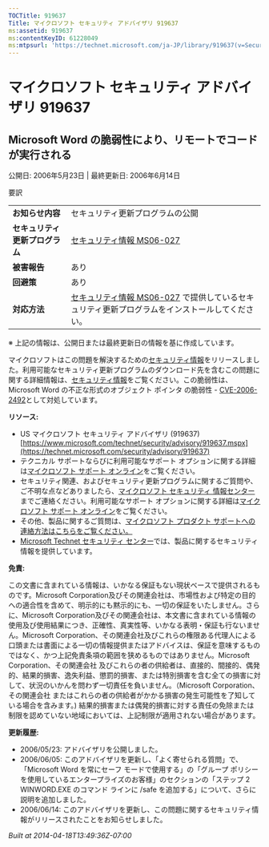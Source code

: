 ```yaml
---
TOCTitle: 919637
Title: マイクロソフト セキュリティ アドバイザリ 919637
ms:assetid: 919637
ms:contentKeyID: 61228049
ms:mtpsurl: 'https://technet.microsoft.com/ja-JP/library/919637(v=Security.10)'
---
```


マイクロソフト セキュリティ アドバイザリ 919637
===============================================

Microsoft Word の脆弱性により、リモートでコードが実行される
-----------------------------------------------------------

公開日: 2006年5月23日 | 最終更新日: 2006年6月14日

要訳

|                                |                                                                                                                                                           |
|--------------------------------|-----------------------------------------------------------------------------------------------------------------------------------------------------------|
| **お知らせ内容**               | セキュリティ更新プログラムの公開                                                                                                                          |
| **セキュリティ更新プログラム** | [セキュリティ情報 MS06-027](https://technet.microsoft.com/security/bulletin/ms06-027)                                                                      |
| **被害報告**                   | あり                                                                                                                                                      |
| **回避策**                     | あり                                                                                                                                                      |
| **対応方法**                   | [セキュリティ情報 MS06-027](https://technet.microsoft.com/security/bulletin/ms06-027) で提供しているセキュリティ更新プログラムをインストールしてください。 |

※ 上記の情報は、公開日または最終更新日の情報を基に作成しています。

マイクロソフトはこの問題を解決するための[セキュリティ情報](https://technet.microsoft.com/security/bulletin/ms06-027)をリリースしました。利用可能なセキュリティ更新プログラムのダウンロード先を含むこの問題に関する詳細情報は、[セキュリティ情報](https://technet.microsoft.com/security/bulletin/ms06-027)をご覧ください。この脆弱性は、Microsoft Word の不正な形式のオブジェクト ポインタ の脆弱性 - [CVE-2006-2492](https://www.cve.mitre.org/cgi-bin/cvename.cgi?name=cve-2006-2492)として対処しています。

**リソース:**

-   US マイクロソフト セキュリティ アドバイザリ (919637)
    [https://www.microsoft.com/technet/security/advisory/919637.mspx](https://technet.microsoft.com/security/advisory/919637)
-   テクニカル サポートならびに利用可能なサポート オプションに関する詳細は[マイクロソフト サポート オンライン](https://support.microsoft.com/)をご覧ください。
-   セキュリティ関連、およびセキュリティ更新プログラムに関するご質問や、ご不明な点などありましたら、[マイクロソフト セキュリティ 情報センター](https://www.microsoft.com/japan/security/sicinfo.mspx)までご連絡ください。利用可能なサポート オプションに関する詳細は[マイクロソフト サポート オンライン](https://support.microsoft.com/)をご覧ください。
-   その他、製品に関するご質問は、[マイクロソフト プロダクト サポートへの連絡方法はこちらをご覧ください。](https://support.microsoft.com/select/?target=assistance)
-   [Microsoft Technet セキュリティ センター](https://technet.microsoft.com/ja-jp/security/default.aspx)では、製品に関するセキュリティ情報を提供しています。

**免責:**

この文書に含まれている情報は、いかなる保証もない現状ベースで提供されるものです。Microsoft Corporation及びその関連会社は、市場性および特定の目的への適合性を含めて、明示的にも黙示的にも、一切の保証をいたしません。さらに、Microsoft Corporation及びその関連会社は、本文書に含まれている情報の使用及び使用結果につき、正確性、真実性等、いかなる表明・保証も行ないません。Microsoft Corporation、その関連会社及びこれらの権限ある代理人による口頭または書面による一切の情報提供またはアドバイスは、保証を意味するものではなく、かつ上記免責条項の範囲を狭めるものではありません。Microsoft Corporation、その関連会社 及びこれらの者の供給者は、直接的、間接的、偶発的、結果的損害、逸失利益、懲罰的損害、または特別損害を含む全ての損害に対して、状況のいかんを問わず一切責任を負いません。（Microsoft Corporation、その関連会社 またはこれらの者の供給者がかかる損害の発生可能性を了知している場合を含みます。) 結果的損害または偶発的損害に対する責任の免除または制限を認めていない地域においては、上記制限が適用されない場合があります。

**更新履歴:**

-   2006/05/23: アドバイザリを公開しました。
-   2006/06/05: このアドバイザリを更新し、「よく寄せられる質問」で、「Microsoft Word を常にセーフ モードで使用する」の「グループ ポリシーを使用しているエンタープライズのお客様」のセクションの「ステップ 2 WINWORD.EXE のコマンド ラインに /safe を追加する」について、さらに説明を追加しました。
-   2006/06/14: このアドバイザリを更新し、この問題に関するセキュリティ情報がリリースされたことをお知らせしました。

*Built at 2014-04-18T13:49:36Z-07:00*